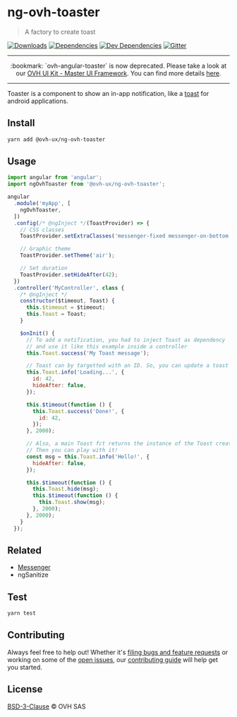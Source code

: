 # ng-ovh-toaster

> A factory to create toast

[![Downloads](https://badgen.net/npm/dt/@ovh-ux/ng-ovh-toaster)](https://npmjs.com/package/@ovh-ux/ng-ovh-toaster) [![Dependencies](https://badgen.net/david/dep/ovh-ux/ng-ovh-toaster)](https://npmjs.com/package/@ovh-ux/ng-ovh-toaster?activeTab=dependencies) [![Dev Dependencies](https://badgen.net/david/dev/ovh-ux/ng-ovh-toaster)](https://npmjs.com/package/@ovh-ux/ng-ovh-toaster?activeTab=dependencies) [![Gitter](https://badgen.net/badge/gitter/ovh-ux/blue?icon=gitter)](https://gitter.im/ovh/ux)

---

<div align="center">
:bookmark: `ovh-angular-toaster` is now deprecated. Please take a look at our <a href="https://github.com/ovh-ux/ovh-ui-kit" target="_blank">OVH UI Kit - Master UI Framework</a>. You can find more details <a href="http://master.ui-kit.ovh/#!/ovh-ui-kit/message" target="_blank">here</a>.
</div>

---

Toaster is a component to show an in-app notification, like a [toast](http://developer.android.com/guide/topics/ui/notifiers/toasts.html) for android applications.

## Install

```sh
yarn add @ovh-ux/ng-ovh-toaster
```

## Usage

```js
import angular from 'angular';
import ngOvhToaster from '@ovh-ux/ng-ovh-toaster';

angular
  .module('myApp', [
    ngOvhToaster,
  ])
  .config(/* @ngInject */(ToastProvider) => {
    // CSS classes
    ToastProvider.setExtraClasses('messenger-fixed messenger-on-bottom messenger-on-right');

    // Graphic theme
    ToastProvider.setTheme('air');

    // Set duration
    ToastProvider.setHideAfter(42);
  })
  .controller('MyController', class {
    /* @ngInject */
    constructor($timeout, Toast) {
      this.$timeout = $timeout;
      this.Toast = Toast;
    }

    $onInit() {
      // To add a notification, you had to inject Toast as dependency
      // and use it like this example inside a controller
      this.Toast.success('My Toast message');

      // Toast can by targetted with an ID. So, you can update a toast on-the-fly, like this:
      this.Toast.info('Loading...', {
        id: 42,
        hideAfter: false,
      });

      this.$timeout(function () {
        this.Toast.success('Done!', {
          id: 42,
        });
      }, 2000);

      // Also, a main Toast fct returns the instance of the Toast created.
      // Then you can play with it!
      const msg = this.Toast.info('Hello!', {
        hideAfter: false,
      });

      this.$timeout(function () {
        this.Toast.hide(msg);
        this.$timeout(function () {
          this.Toast.show(msg);
        }, 2000);
      }, 2000);
    }
  });
```

## Related

- [Messenger](https://github.com/HubSpot/messenger)
- ngSanitize

## Test

```sh
yarn test
```

## Contributing

Always feel free to help out! Whether it's [filing bugs and feature requests](https://github.com/ovh-ux/ng-ovh-toaster/issues/new) or working on some of the [open issues](https://github.com/ovh-ux/ng-ovh-toaster/issues), our [contributing guide](CONTRIBUTING.md) will help get you started.

## License

[BSD-3-Clause](LICENSE) © OVH SAS
